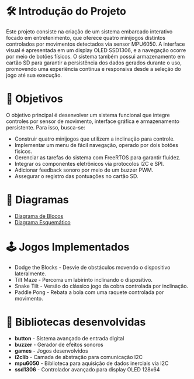 # 🛠 Introdução do Projeto

Este projeto consiste na criação de um sistema embarcado interativo focado em entretenimento, que oferece quatro minijogos distintos controlados por movimentos detectados via sensor MPU6050. A interface visual é apresentada em um display OLED SSD1306, e a navegação ocorre por meio de botões físicos. O sistema também possui armazenamento em cartão SD para garantir a persistência dos dados gerados durante o uso, promovendo uma experiência contínua e responsiva desde a seleção do jogo até sua execução.

# 🎯 Objetivos

O objetivo principal é desenvolver um sistema funcional que integre controles por sensor de movimento, interface gráfica e armazenamento persistente. Para isso, busca-se:
- Construir quatro minijogos que utilizem a inclinação para controle.
- Implementar um menu de fácil navegação, operado por dois botões físicos.
- Gerenciar as tarefas do sistema com FreeRTOS para garantir fluidez.
- Integrar os componentes eletrônicos via protocolos I2C e SPI.
- Adicionar feedback sonoro por meio de um buzzer PWM.
- Assegurar o registro das pontuações no cartão SD.

# 🚀 Diagramas

- [Diagrama de Blocos](https://github.com/GislanyDias/ProjetoEmbarcados/blob/main/diagramas/diagrama-blocos.pdf)
- [Diagrama Esquemático](https://github.com/GislanyDias/ProjetoEmbarcados/blob/main/diagramas/Schematic.pdf)


# 🕹️ Jogos Implementados

- Dodge the Blocks - Desvie de obstáculos movendo o dispositivo lateralmente.
- Tilt Maze - Percorra um labirinto inclinando o dispositivo.
- Snake Tilt - Versão do clássico jogo da cobra controlada por inclinação.
- Paddle Pong - Rebata a bola com uma raquete controlada por movimento.


# 📁 Bibliotecas desenvolvidas

- **button** - Sistema avançado de entrada digital
- **buzzer** - Gerador de efeitos sonoros
- **games** - Jogos desenvolvidos
- **i2clib** - Camada de abstração para comunicação I2C
- **mpu6050** - Biblioteca para aquisição de dados inerciais via I2C
- **ssd1306** - Controlador avançado para display OLED 128x64

